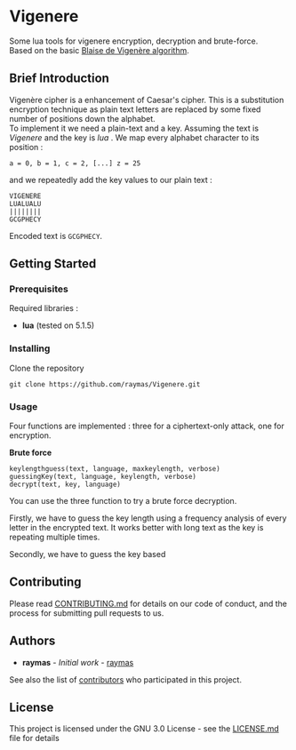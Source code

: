 # Vigenere

Some lua tools for vigenere encryption, decryption and brute-force.<br>
Based on the basic [Blaise de Vigenère algorithm](https://en.wikipedia.org/wiki/Vigen%C3%A8re_cipher).

## Brief Introduction

Vigenère cipher is a enhancement of Caesar's cipher. This is a substitution encryption technique as plain text letters are replaced by some fixed number of positions down the alphabet.<br>
To implement it we need a plain-text and a key. Assuming the text is *Vigenere* and the key is *lua* . We map every alphabet character to its position :
```
a = 0, b = 1, c = 2, [...] z = 25
```
and we repeatedly add the key values to our plain text :
```
VIGENERE
LUALUALU
||||||||
GCGPHECY
```
Encoded text is ```GCGPHECY```.

## Getting Started

### Prerequisites

Required libraries :
* **lua** (tested on 5.1.5)  

### Installing

Clone the repository
```
git clone https://github.com/raymas/Vigenere.git
```

### Usage
Four functions are implemented : three for a ciphertext-only attack, one for encryption.

**Brute force**
```
keylengthguess(text, language, maxkeylength, verbose)
guessingKey(text, language, keylength, verbose)
decrypt(text, key, language)
```
You can use the three function to try a brute force decryption.<br>

Firstly, we have to guess the key length using a frequency analysis of every letter in the encrypted text. It works better with long text as the key is repeating multiple times.<br>

Secondly, we have to guess the key based



## Contributing

Please read [CONTRIBUTING.md]() for details on our code of conduct, and the process for submitting pull requests to us.

## Authors

* **raymas** - *Initial work* - [raymas](https://github.com/raymas)

See also the list of [contributors](https://github.com/raymas/Vigenere/contributors) who participated in this project.

## License

This project is licensed under the GNU 3.0 License - see the [LICENSE.md](LICENSE.md) file for details
